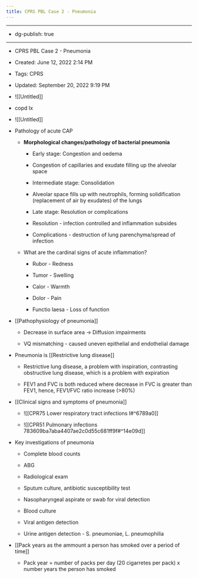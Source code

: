 ```yaml
---
title: CPRS PBL Case 2 - Pneumonia
---
```


- --

- dg-publish: true

- --

- CPRS PBL Case 2 - Pneumonia

- Created: June 12, 2022 2:14 PM

- Tags: CPRS

- Updated: September 20, 2022 9:19 PM

- ![[Untitled]]

- copd Ix

- ![[Untitled]]

- Pathology of acute CAP
	 - **Morphological changes/pathology of bacterial pneumonia**
		 - Early stage: Congestion and oedema

		 - Congestion of capillaries and exudate filling up the alveolar space

		 - Intermediate stage: Consolidation

		 - Alveolar space fills up with neutrophils, forming solidification (replacement of air by exudates) of the lungs

		 - Late stage: Resolution or complications

		 - Resolution - infection controlled and inflammation subsides

		 - Complications - destruction of lung parenchyma/spread of infection

	 - What are the cardinal signs of acute inflammation?
		 - Rubor - Redness

		 - Tumor - Swelling

		 - Calor - Warmth

		 - Dolor - Pain

		 - Functio laesa - Loss of function

- [[Pathophysiology of pneumonia]]
	 - Decrease in surface area -> Diffusion impairments

	 - VQ mismatching - caused uneven epithelial and endothelial damage

- Pneumonia is [[Restrictive lung disease]]
	 - Restrictive lung disease, a problem with inspiration, contrasting obstructive lung disease, which is a problem with expiration

	 - FEV1 and FVC is both reduced where decrease in FVC is greater than FEV1, hence, FEV1/FVC ratio increase (>80%)

- [[Clinical signs and symptoms of pneumonia]]
	 - ![[CPR75 Lower respiratory tract infections I#^6789a0]]

	 - ![[CPR51 Pulmonary infections 783609ba7aba4407ae2c0d55c681ff9f#^14e09d]]

- Key investigations of pneumonia
	 - Complete blood counts

	 - ABG

	 - Radiological exam

	 - Sputum culture, antibiotic susceptibility test

	 - Nasopharyngeal aspirate or swab for viral detection

	 - Blood culture

	 - Viral antigen detection

	 - Urine antigen detection - S. pneumoniae, L. pneumophilia

- [[Pack years as the ammount a person has smoked over a period of time]]
	 - Pack year = number of packs per day (20 cigarretes per pack) x number years the person has smoked
